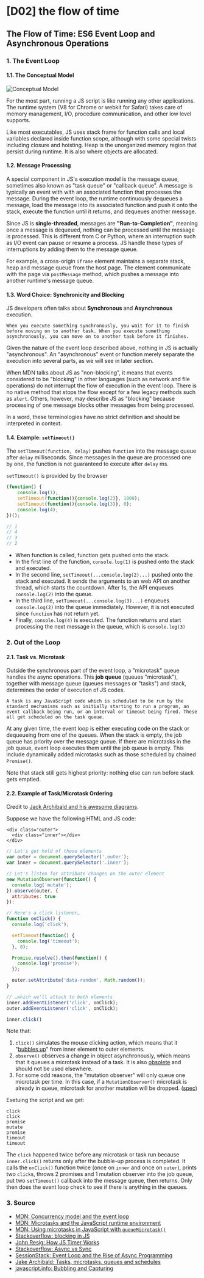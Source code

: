 # \[D02\] the flow of time

## The Flow of Time: ES6 Event Loop and Asynchronous Operations

### 1. The Event Loop

#### 1.1. The Conceptual Model

![Conceptual Model](https://mdn.mozillademos.org/files/17124/The_Javascript_Runtime_Environment_Example.svg)

For the most part, running a JS script is like running any other applications. The runtime system \(V8 for Chrome or webkit for Safari\) takes care of memory management, I/O, procedure communication, and other low level supports.

Like most executables, JS uses stack frame for function calls and local variables declared inside function scope, although with some special twists including closure and hoisting. Heap is the unorganized memory region that persist during runtime. It is also where objects are allocated.

#### 1.2. Message Processing

A special component in JS's execution model is the message queue, sometimes also known as "task queue" or "callback queue". A message is typically an event with with an associated function that processes the message. During the event loop, the runtime continuously dequeues a message, load the message into its associated function and push it onto the stack, execute the function until it returns, and dequeues another message.

Since JS is **single-threaded**, messages are **"Run-to-Completion"**, meaning once a message is dequeued, nothing can be processed until the message is processed. This is different from C or Python, where an interruption such as I/O event can pause or resume a process. JS handle these types of interruptions by adding them to the message queue.

For example, a cross-origin `iframe` element maintains a separate stack, heap and message queue from the host page. The element communicate with the page via `postMessage` method, which pushes a message into another runtime's message queue.

#### 1.3. Word Choice: Synchronicity and Blocking

JS developers often talks about **Synchronous** and **Asynchronous** execution.

```text
When you execute something synchronously, you wait for it to finish before moving on to another task. When you execute something asynchronously, you can move on to another task before it finishes.
```

Given the nature of the event loop described above, nothing in JS is actually "asynchronous". An "asynchronous" event or function merely separate the execution into several parts, as we will see in later section.

When MDN talks about JS as "non-blocking", it means that events considered to be "blocking" in other languages \(such as network and file operations\) do not interrupt the flow of execution in the event loop. There is no native method that stops the flow except for a few legacy methods such as `alert`. Others, however, may describe JS as "blocking" because processing of one message blocks other messages from being processed.

In a word, these terminologies have no strict definition and should be interpreted in context.

#### 1.4. Example: `setTimeout()`

The `setTimeout(function, delay)` pushes `function` into the message queue after `delay` milliseconds. Since messages in the queue are processed one by one, the function is not guaranteed to execute after `delay` ms.

`setTimeout()` is provided by the browser

```javascript
(function() {
    console.log(1); 
    setTimeout(function(){console.log(2)}, 1000); 
    setTimeout(function(){console.log(3)}, 0); 
    console.log(4);
})();

// 1    
// 4
// 3
// 2
```

* When function is called, function gets pushed onto the stack.
* In the first line of the function, `console.log(1)` is pushed onto the stack and executed.
* In the second line, `setTimeout(...console.log(2)...)` pushed onto the stack and executed. It sends the arguments to an web API on another thread, which starts the countdown. After 1s, the API enqueues `console.log(2)` into the queue.
* In the third line, `setTimeout(...console.log(3)...)` enqueues `console.log(2)` into the queue immediately. However, it is not executed since `function` has not return yet.
* Finally, `console.log(4)` is executed. The function returns and start processing the next message in the queue, which is `console.log(3)`

### 2. Out of the Loop

#### 2.1. Task vs. Microtask

Outside the synchronous part of the event loop, a "microtask" queue handles the async operations. This **job queue** \(queues "microtask"\), together with message queue \(queues messages or "tasks"\) and stack, determines the order of execution of JS codes.

```text
A task is any JavaScript code which is scheduled to be run by the standard mechanisms such as initially starting to run a program, an event callback being run, or an interval or timeout being fired. These all get scheduled on the task queue.
```

At any given time, the event loop is either executing code on the stack or dequeueing from one of the queues. When the stack is empty, the job queue has priority over the message queue. If there are microtasks in the job queue, event loop executes them until the job queue is empty. This include dynamically added microtasks such as those scheduled by chained `Promise()`.

Note that stack still gets highest priority: nothing else can run before stack gets emptied.

#### 2.2. Example of Task/Microtask Ordering

Credit to [Jack Archibald and his awesome diagrams](https://jakearchibald.com/2015/tasks-microtasks-queues-and-schedules/).

Suppose we have the following HTML and JS code:

```markup
<div class="outer">
  <div class="inner"></div>
</div>
```

```javascript
// Let's get hold of those elements
var outer = document.querySelector('.outer');
var inner = document.querySelector('.inner');

// Let's listen for attribute changes on the outer element
new MutationObserver(function() {
  console.log('mutate');
}).observe(outer, {
  attributes: true
});

// Here's a click listener…
function onClick() {
  console.log('click');

  setTimeout(function() {
    console.log('timeout');
  }, 0);

  Promise.resolve().then(function() {
    console.log('promise');
  });

  outer.setAttribute('data-random', Math.random());
}

// …which we'll attach to both elements
inner.addEventListener('click', onClick);
outer.addEventListener('click', onClick);

inner.click()
```

Note that:

1. `click()` simulates the mouse clicking action, which means that it "[bubbles up](https://javascript.info/bubbling-and-capturing)" from inner element to outer elements.
2. `observe()` observes a change in object asynchronously, which means that it queues a microtask instead of a task. It is also [obsolete](https://developer.mozilla.org/en-US/docs/Web/JavaScript/Reference/Global_Objects/Object/observe) and should not be used elsewhere.
3. For some odd reasons, the "mutation observer" will only queue one microtask per time. In this case, if a `MutationObserver()` microtask is already in queue, microtask for another mutation will be dropped. \([spec](https://dom.spec.whatwg.org/#mutation-observers)\)

Exetuing the script and we get:

```text
click
click
promise
mutate
promise
timeout
timeout
```

The `click` happened twice before any microtask or task run because `inner.click()` returns only after the bubble-up process is completed. It calls the `onClick()` function twice \(once on `inner` and once on `outer`\), prints two `click`s, throws 2 promises and 1 mutation observer into the job queue, put two `setTimeout()` callback into the message queue, then returns. Only then does the event loop check to see if there is anything in the queues.

### 3. Source

* [MDN: Concurrency model and the event loop](https://developer.mozilla.org/en-US/docs/Web/JavaScript/EventLoop)  
* [MDN: Microtasks and the JavaScript runtime environment](https://developer.mozilla.org/en-US/docs/Web/API/HTML_DOM_API/Microtask_guide/In_depth)
* [MDN: Using microtasks in JavaScript with `queueMicrotask()`](https://developer.mozilla.org/en-US/docs/Web/API/HTML_DOM_API/Microtask_guide)
* [Stackoverflow: blocking in JS](https://stackoverflow.com/questions/13635297/emulate-javascript-alert-blocking-nature)
* [John Resig: How JS Timer Works](https://johnresig.com/blog/how-javascript-timers-work/)
* [Stackoverflow: Async vs Sync](https://stackoverflow.com/questions/748175/asynchronous-vs-synchronous-execution-what-does-it-really-mean)
* [SessionStack: Event Loop and the Rise of Async Programming](https://blog.sessionstack.com/how-javascript-works-event-loop-and-the-rise-of-async-programming-5-ways-to-better-coding-with-2f077c4438b5)
* [Jake Archibald: Tasks, microtasks, queues and schedules](https://jakearchibald.com/2015/tasks-microtasks-queues-and-schedules/)
* [javascript.info: Bubbling and Capturing](https://javascript.info/bubbling-and-capturing)

